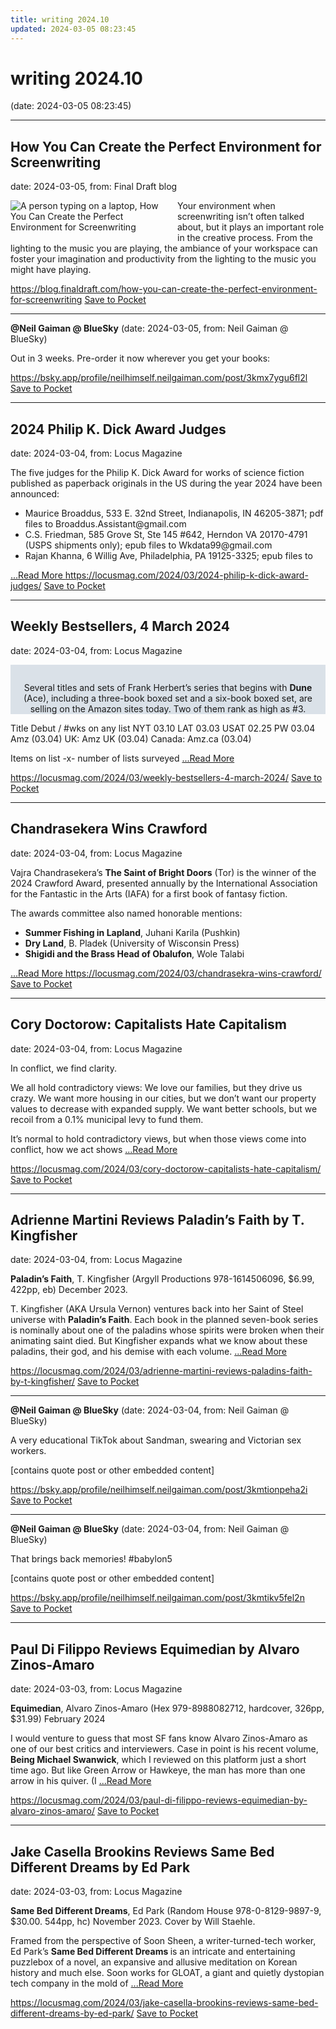 ```yaml
---
title: writing 2024.10
updated: 2024-03-05 08:23:45
---
```


# writing 2024.10

(date: 2024-03-05 08:23:45)

---

## How You Can Create the Perfect Environment for Screenwriting

date: 2024-03-05, from: Final Draft blog

<div class="hs-featured-image-wrapper"> 
 <a href="https://blog.finaldraft.com/how-you-can-create-the-perfect-environment-for-screenwriting" title="" class="hs-featured-image-link"> <img src="https://blog.finaldraft.com/hubfs/Man%20Typing%20on%20Laptop.jpg" alt="A person typing on a laptop, How You Can Create the Perfect Environment for Screenwriting" class="hs-featured-image" style="width:auto !important; max-width:50%; float:left; margin:0 15px 15px 0;"> </a> 
</div> 
<p><span>Your environment when screenwriting isn’t often talked about, but it plays an important role in the creative process. From the lighting to the music you are playing, the ambiance of your workspace can foster your imagination and productivity from the lighting to the music you might have playing.</span></p>

<span class="feed-item-link">
<a href="https://blog.finaldraft.com/how-you-can-create-the-perfect-environment-for-screenwriting">https://blog.finaldraft.com/how-you-can-create-the-perfect-environment-for-screenwriting</a> <a href="https://getpocket.com/save" class="pocket-btn" data-lang="en" data-save-url="https://blog.finaldraft.com/how-you-can-create-the-perfect-environment-for-screenwriting">Save to Pocket</a>
</span>

---

**@Neil Gaiman @ BlueSky** (date: 2024-03-05, from: Neil Gaiman @ BlueSky)

Out in 3 weeks. Pre-order it now wherever you get your books:

<span class="feed-item-link">
<a href="https://bsky.app/profile/neilhimself.neilgaiman.com/post/3kmx7ygu6fl2l">https://bsky.app/profile/neilhimself.neilgaiman.com/post/3kmx7ygu6fl2l</a> <a href="https://getpocket.com/save" class="pocket-btn" data-lang="en" data-save-url="https://bsky.app/profile/neilhimself.neilgaiman.com/post/3kmx7ygu6fl2l">Save to Pocket</a>
</span>

---

## 2024 Philip K. Dick Award Judges

date: 2024-03-04, from: Locus Magazine

<p>The five judges for the Philip K. Dick Award for works of science fiction published as paperback originals in the US during the year 2024 have been announced:</p>
<div class="nobullets">
<ul>
<li>Maurice Broaddus, 533 E. 32nd Street, Indianapolis, IN 46205-3871; pdf files to Broaddus.Assistant@gmail.com</li>
<li>C.S. Friedman, 585 Grove St, Ste 145 #642, Herndon VA 20170-4791 (USPS shipments only); epub files to Wkdata99@gmail.com</li>
<li>Rajan Khanna, 6 Willig Ave, Philadelphia, PA 19125-3325; epub files to </li></ul></div> <a href="https://locusmag.com/2024/03/2024-philip-k-dick-award-judges/" class="read-more">...Read More </a>

<span class="feed-item-link">
<a href="https://locusmag.com/2024/03/2024-philip-k-dick-award-judges/">https://locusmag.com/2024/03/2024-philip-k-dick-award-judges/</a> <a href="https://getpocket.com/save" class="pocket-btn" data-lang="en" data-save-url="https://locusmag.com/2024/03/2024-philip-k-dick-award-judges/">Save to Pocket</a>
</span>

---

## Weekly Bestsellers, 4 March 2024

date: 2024-03-04, from: Locus Magazine

<div style="background-color: #dae1e8; padding: 14px 0px 0px 0px; text-align: center;">
<p>Several titles and sets of Frank Herbert&#8217;s series that begins with <b>Dune</b> (Ace), including a three-book boxed set and a six-book boxed set, are selling on the Amazon sites today. Two of them rank as high as #3.</p>
</div>




<p></p>



Title
Debut / #wks on any list
NYT
03.10
LAT
03.03
USAT 
02.25
PW 
03.04
Amz 
(03.04)
UK:
Amz UK 
(03.04)
Canada:
Amz.ca 
(03.04)


Items on list -x- number of lists surveyed <a href="https://locusmag.com/2024/03/weekly-bestsellers-4-march-2024/" class="read-more">...Read More </a>

<span class="feed-item-link">
<a href="https://locusmag.com/2024/03/weekly-bestsellers-4-march-2024/">https://locusmag.com/2024/03/weekly-bestsellers-4-march-2024/</a> <a href="https://getpocket.com/save" class="pocket-btn" data-lang="en" data-save-url="https://locusmag.com/2024/03/weekly-bestsellers-4-march-2024/">Save to Pocket</a>
</span>

---

## Chandrasekera Wins Crawford

date: 2024-03-04, from: Locus Magazine

<p>Vajra Chandrasekera&#8217;s <b>The Saint of Bright Doors</b> (Tor) is the winner of the 2024 Crawford Award, presented annually by the International Association for the Fantastic in the Arts (IAFA) for a first book of fantasy fiction.</p>
<div class="mynomorebulletlist">
<p>The awards committee also named honorable mentions:</p>
<ul>
<li><strong>Summer Fishing in Lapland</strong>, Juhani Karila (Pushkin)</li>
<li aria-level="1"><b>Dry Land</b>, B. Pladek (University of Wisconsin Press)</li>
<li><b>Shigidi and the Brass Head of Obalufon</b>, Wole Talabi </li></ul></div> <a href="https://locusmag.com/2024/03/chandrasekra-wins-crawford/" class="read-more">...Read More </a>

<span class="feed-item-link">
<a href="https://locusmag.com/2024/03/chandrasekra-wins-crawford/">https://locusmag.com/2024/03/chandrasekra-wins-crawford/</a> <a href="https://getpocket.com/save" class="pocket-btn" data-lang="en" data-save-url="https://locusmag.com/2024/03/chandrasekra-wins-crawford/">Save to Pocket</a>
</span>

---

## Cory Doctorow: Capitalists Hate Capitalism

date: 2024-03-04, from: Locus Magazine

<p>In conflict, we find clarity.</p>
<p>We all hold contradictory views: We love our families, but they drive us crazy. We want more housing in our cities, but we don’t want our property values to decrease with expanded supply. We want better schools, but we recoil from a 0.1% municipal levy to fund them.</p>
<p>It’s normal to hold contradictory views, but when those views come into conflict, how we act shows  <a href="https://locusmag.com/2024/03/cory-doctorow-capitalists-hate-capitalism/" class="read-more">...Read More </a></p>

<span class="feed-item-link">
<a href="https://locusmag.com/2024/03/cory-doctorow-capitalists-hate-capitalism/">https://locusmag.com/2024/03/cory-doctorow-capitalists-hate-capitalism/</a> <a href="https://getpocket.com/save" class="pocket-btn" data-lang="en" data-save-url="https://locusmag.com/2024/03/cory-doctorow-capitalists-hate-capitalism/">Save to Pocket</a>
</span>

---

## Adrienne Martini Reviews Paladin’s Faith by T. Kingfisher

date: 2024-03-04, from: Locus Magazine

<p><strong>Paladin’s Faith</strong>, T. Kingfisher (Argyll Productions 978-1614506096, $6.99, 422pp, eb) December 2023.</p>
<p>T. Kingfisher (AKA Ursula Vernon) ventures back into her Saint of Steel universe with <strong>Paladin’s Faith</strong>. Each book in the planned seven-book series is nominally about one of the paladins whose spirits were broken when their animating saint died. But Kingfisher expands what we know about these paladins, their god, and his demise with each volume.  <a href="https://locusmag.com/2024/03/adrienne-martini-reviews-paladins-faith-by-t-kingfisher/" class="read-more">...Read More </a></p>

<span class="feed-item-link">
<a href="https://locusmag.com/2024/03/adrienne-martini-reviews-paladins-faith-by-t-kingfisher/">https://locusmag.com/2024/03/adrienne-martini-reviews-paladins-faith-by-t-kingfisher/</a> <a href="https://getpocket.com/save" class="pocket-btn" data-lang="en" data-save-url="https://locusmag.com/2024/03/adrienne-martini-reviews-paladins-faith-by-t-kingfisher/">Save to Pocket</a>
</span>

---

**@Neil Gaiman @ BlueSky** (date: 2024-03-04, from: Neil Gaiman @ BlueSky)

A very educational TikTok about Sandman, swearing and Victorian sex workers.

[contains quote post or other embedded content]

<span class="feed-item-link">
<a href="https://bsky.app/profile/neilhimself.neilgaiman.com/post/3kmtionpeha2i">https://bsky.app/profile/neilhimself.neilgaiman.com/post/3kmtionpeha2i</a> <a href="https://getpocket.com/save" class="pocket-btn" data-lang="en" data-save-url="https://bsky.app/profile/neilhimself.neilgaiman.com/post/3kmtionpeha2i">Save to Pocket</a>
</span>

---

**@Neil Gaiman @ BlueSky** (date: 2024-03-04, from: Neil Gaiman @ BlueSky)

That brings back memories! #babylon5

[contains quote post or other embedded content]

<span class="feed-item-link">
<a href="https://bsky.app/profile/neilhimself.neilgaiman.com/post/3kmtikv5fel2n">https://bsky.app/profile/neilhimself.neilgaiman.com/post/3kmtikv5fel2n</a> <a href="https://getpocket.com/save" class="pocket-btn" data-lang="en" data-save-url="https://bsky.app/profile/neilhimself.neilgaiman.com/post/3kmtikv5fel2n">Save to Pocket</a>
</span>

---

## Paul Di Filippo Reviews Equimedian by Alvaro Zinos-Amaro

date: 2024-03-03, from: Locus Magazine

<p><strong>Equimedian</strong>, Alvaro Zinos-Amaro (Hex 979-8988082712, hardcover, 326pp, $31.99) February 2024</p>
<p>I would venture to guess that most SF fans know Alvaro Zinos-Amaro as one of our best critics and interviewers. Case in point is his recent volume, <b>Being Michael Swanwick</b>, which I reviewed on this platform just a short time ago. But like Green Arrow or Hawkeye, the man has more than one arrow in his quiver. (I  <a href="https://locusmag.com/2024/03/paul-di-filippo-reviews-equimedian-by-alvaro-zinos-amaro/" class="read-more">...Read More </a></p>

<span class="feed-item-link">
<a href="https://locusmag.com/2024/03/paul-di-filippo-reviews-equimedian-by-alvaro-zinos-amaro/">https://locusmag.com/2024/03/paul-di-filippo-reviews-equimedian-by-alvaro-zinos-amaro/</a> <a href="https://getpocket.com/save" class="pocket-btn" data-lang="en" data-save-url="https://locusmag.com/2024/03/paul-di-filippo-reviews-equimedian-by-alvaro-zinos-amaro/">Save to Pocket</a>
</span>

---

## Jake Casella Brookins Reviews Same Bed Different Dreams by Ed Park

date: 2024-03-03, from: Locus Magazine

<p><strong>Same Bed Different Dreams</strong>, Ed Park (Random House 978-0-8129-9897-9, $30.00. 544pp, hc) November 2023. Cover by Will Staehle.</p>
<p>Framed from the perspective of Soon Sheen, a writer-turned-tech worker, Ed Park’s <strong>Same Bed Different Dreams </strong>is an intri­cate and entertaining puzzlebox of a novel, an expansive and allusive meditation on Korean history and much else. Soon works for GLOAT, a giant and quietly dystopian tech company in the mold of  <a href="https://locusmag.com/2024/03/jake-casella-brookins-reviews-same-bed-different-dreams-by-ed-park/" class="read-more">...Read More </a></p>

<span class="feed-item-link">
<a href="https://locusmag.com/2024/03/jake-casella-brookins-reviews-same-bed-different-dreams-by-ed-park/">https://locusmag.com/2024/03/jake-casella-brookins-reviews-same-bed-different-dreams-by-ed-park/</a> <a href="https://getpocket.com/save" class="pocket-btn" data-lang="en" data-save-url="https://locusmag.com/2024/03/jake-casella-brookins-reviews-same-bed-different-dreams-by-ed-park/">Save to Pocket</a>
</span>



<script type="text/javascript">!function(d,i){if(!d.getElementById(i)){var j=d.createElement("script");j.id=i;j.src="https://widgets.getpocket.com/v1/j/btn.js?v=1";var w=d.getElementById(i);d.body.appendChild(j);}}(document,"pocket-btn-js");</script>

